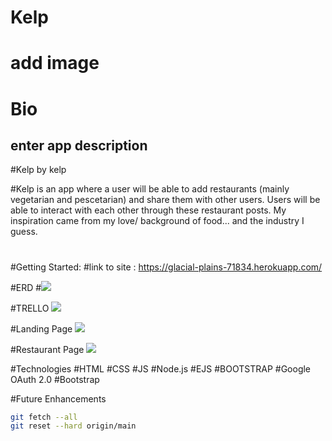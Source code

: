 # Kelp 
# add image 

# Bio 
## enter app description 
#Kelp by kelp 

#Kelp is an app where a user will be able to add restaurants (mainly vegetarian and pescetarian) and share them with other users. Users will be able to interact with each other through these restaurant posts. My inspiration came from my love/ background of food... and the industry I guess. 
#
#Getting Started: 
#link to site : https://glacial-plains-71834.herokuapp.com/

#ERD
#<img src="Kelp-v1.png">



#TRELLO 
<img src="/trelloboardimage.png">

#Landing Page 
<img src="landingpage.png">

#Restaurant Page 
<img src="restaurantShowpage.png">




#Technologies
#HTML 
#CSS
#JS
#Node.js
#EJS
#BOOTSTRAP
#Google OAuth 2.0
#Bootstrap



#Future Enhancements 

```bash
git fetch --all
git reset --hard origin/main
```
